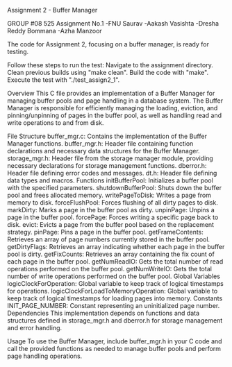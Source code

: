 Assignment 2 - Buffer Manager

GROUP #08
525 Assignment No.1 -FNU Saurav -Aakash Vasishta -Dresha Reddy Bommana -Azha Manzoor

The code for Assignment 2, focusing on a buffer manager, is ready for testing.

Follow these steps to run the test:
Navigate to the assignment directory.
Clean previous builds using "make clean".
Build the code with "make".
Execute the test with "./test_assign2_1".

Overview
This C file provides an implementation of a Buffer Manager for managing buffer pools and page handling in a database system. The Buffer Manager is responsible for efficiently managing the loading, eviction, and pinning/unpinning of pages in the buffer pool, as well as handling read and write operations to and from disk.

File Structure
buffer_mgr.c: Contains the implementation of the Buffer Manager functions.
buffer_mgr.h: Header file containing function declarations and necessary data structures for the Buffer Manager.
storage_mgr.h: Header file from the storage manager module, providing necessary declarations for storage management functions.
dberror.h: Header file defining error codes and messages.
dt.h: Header file defining data types and macros.
Functions
initBufferPool: Initializes a buffer pool with the specified parameters.
shutdownBufferPool: Shuts down the buffer pool and frees allocated memory.
writePageToDisk: Writes a page from memory to disk.
forceFlushPool: Forces flushing of all dirty pages to disk.
markDirty: Marks a page in the buffer pool as dirty.
unpinPage: Unpins a page in the buffer pool.
forcePage: Forces writing a specific page back to disk.
evict: Evicts a page from the buffer pool based on the replacement strategy.
pinPage: Pins a page in the buffer pool.
getFrameContents: Retrieves an array of page numbers currently stored in the buffer pool.
getDirtyFlags: Retrieves an array indicating whether each page in the buffer pool is dirty.
getFixCounts: Retrieves an array containing the fix count of each page in the buffer pool.
getNumReadIO: Gets the total number of read operations performed on the buffer pool.
getNumWriteIO: Gets the total number of write operations performed on the buffer pool.
Global Variables
logicClockForOperation: Global variable to keep track of logical timestamps for operations.
logicClockForLoadToMemoryOperation: Global variable to keep track of logical timestamps for loading pages into memory.
Constants
INIT_PAGE_NUMBER: Constant representing an uninitialized page number.
Dependencies
This implementation depends on functions and data structures defined in storage_mgr.h and dberror.h for storage management and error handling.

Usage
To use the Buffer Manager, include buffer_mgr.h in your C code and call the provided functions as needed to manage buffer pools and perform page handling operations.